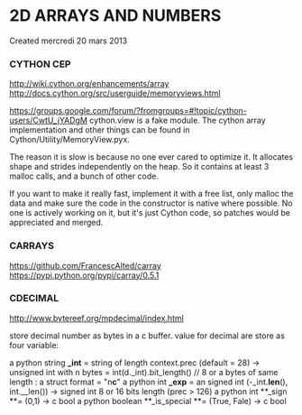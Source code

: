 # 2D ARRAYS AND NUMBERS
Created mercredi 20 mars 2013


### CYTHON CEP
<http://wiki.cython.org/enhancements/array>
<http://docs.cython.org/src/userguide/memoryviews.html>

<https://groups.google.com/forum/?fromgroups=#!topic/cython-users/CwtU_jYADgM>
cython.view is a fake module. The cython array implementation and
other things can be found in Cython/Utility/MemoryView.pyx.

The reason it is slow is because no one ever cared to optimize it. It
allocates shape and strides independently on the heap. So it contains
at least 3 malloc calls, and a bunch of other code.

If you want to make it really fast, implement it with a free list,
only malloc the data and make sure the code in the constructor is
native where possible. No one is actively working on it, but it's just
Cython code, so patches would be appreciated and merged. 


### CARRAYS
<https://github.com/FrancescAlted/carray>
<https://pypi.python.org/pypi/carray/0.5.1>


### CDECIMAL
<http://www.bytereef.org/mpdecimal/index.html>

store decimal number as bytes in a c buffer.
value for decimal are store as four variable:

a python string **_int** = string of length context.prec (default = 28)	→  unsigned int with n bytes = int(d._int).bit_length() // 8
or a bytes of same length : a struct format = "n**c**"
a python int **_exp** = an signed int (-_int.__len__(), int.__len()) 		→ signed int 8 or 16 bits length (prec > 126)
a python int **_sign **= (0,1)								→ c bool
a python boolean **_is_special **= (True, Fale)					→ c bool 






